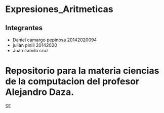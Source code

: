 # Expresiones_Aritmeticas
## Integrantes
- Daniel camargo pepinosa 20142020094
- julian pinill 20142020
- Juan camilo cruz
# Repositorio para la materia ciencias de la computacion del profesor Alejandro Daza.
SE
